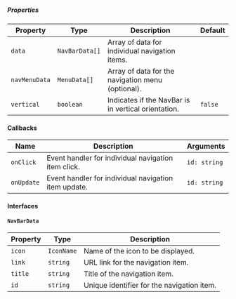 ##### Properties

| Property      | Type           | Description                                         | Default |
| ------------- | -------------- | --------------------------------------------------- | ------- |
| `data`        | `NavBarData[]` | Array of data for individual navigation items.      |         |
| `navMenuData` | `MenuData[]`   | Array of data for the navigation menu (optional).   |         |
| `vertical`    | `boolean`      | Indicates if the NavBar is in vertical orientation. | `false` |

#### Callbacks

| Name       | Description                                          | Arguments    |
| ---------- | ---------------------------------------------------- | ------------ |
| `onClick`  | Event handler for individual navigation item click.  | `id: string` |
| `onUpdate` | Event handler for individual navigation item update. | `id: string` |

#### Interfaces

#### `NavBarData`

| Property | Type       | Description                                |
| -------- | ---------- | ------------------------------------------ |
| `icon`   | `IconName` | Name of the icon to be displayed.          |
| `link`   | `string`   | URL link for the navigation item.          |
| `title`  | `string`   | Title of the navigation item.              |
| `id`     | `string`   | Unique identifier for the navigation item. |

